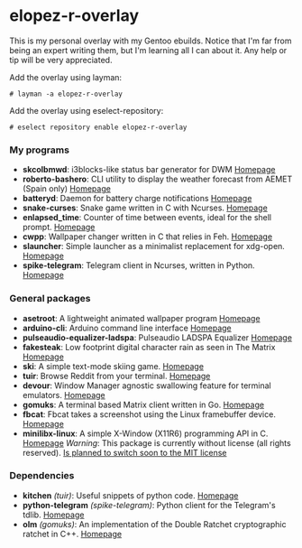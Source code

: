 # elopez-r-overlay

This is my personal overlay with my Gentoo ebuilds. Notice that I'm far from being an expert writing them, but I'm learning all I can about it. Any help or tip will be very appreciated.

Add the overlay using layman:
```
# layman -a elopez-r-overlay
```
Add the overlay using eselect-repository:
```
# eselect repository enable elopez-r-overlay
```

### My programs

- **skcolbmwd**: i3blocks-like status bar generator for DWM [Homepage](https://gitlab.com/libre_hackerman/skcolbmwd)
- **roberto-bashero**: CLI utility to display the weather forecast from AEMET (Spain only) [Homepage](https://gitlab.com/libre_hackerman/roberto-bashero)
- **batteryd**: Daemon for battery charge notifications [Homepage](https://gitlab.com/libre_hackerman/batteryd)
- **snake-curses**: Snake game written in C with Ncurses. [Homepage](https://gitlab.com/libre_hackerman/snake_curses)
- **enlapsed_time**: Counter of time between events, ideal for the shell prompt. [Homepage](https://gitlab.com/libre_hackerman/enlapsed_time)
- **cwpp**: Wallpaper changer written in C that relies in Feh. [Homepage](https://gitlab.com/libre_hackerman/cwpp)
- **slauncher**: Simple launcher as a minimalist replacement for xdg-open. [Homepage](https://gitlab.com/libre_hackerman/slauncher)
- **spike-telegram**: Telegram client in Ncurses, written in Python. [Homepage](https://gitlab.com/libre_hackerman/spike)

### General packages

- **asetroot**: A lightweight animated wallpaper program  [Homepage](https://github.com/Wilnath/asetroot)
- **arduino-cli**: Arduino command line interface [Homepage](https://arduino.github.io/arduino-cli)
- **pulseaudio-equalizer-ladspa**: Pulseaudio LADSPA Equalizer [Homepage](https://github.com/pulseaudio-equalizer-ladspa/equalizer)
- **fakesteak**: Low footprint digital character rain as seen in The Matrix [Homepage](https://github.com/domsson/fakesteak)
- **ski**: A simple text-mode skiing game. [Homepage](http://www.catb.org/~esr/ski/)
- **tuir**: Browse Reddit from your terminal. [Homepage](https://gitlab.com/ajak/tuir/)
- **devour**: Window Manager agnostic swallowing feature for terminal emulators. [Homepage](https://github.com/salman-abedin/devour)
- **gomuks**: A terminal based Matrix client written in Go. [Homepage](https://github.com/tulir/gomuks)
- **fbcat**: Fbcat takes a screenshot using the Linux framebuffer device. [Homepage](http://jwilk.net/software/fbcat)
- **minilibx-linux**: A simple X-Window (X11R6) programming API in C. [Homepage](https://github.com/42Paris/minilibx-linux) *Warning*: This package is currently without license (all rights reserved). [Is planned to switch soon to the MIT license](https://github.com/42Paris/minilibx-linux/issues/9)

### Dependencies

- **kitchen** *(tuir)*: Useful snippets of python code. [Homepage](https://github.com/fedora-infra/kitchen)
- **python-telegram** *(spike-telegram)*: Python client for the Telegram's tdlib. [Homepage](https://github.com/alexander-akhmetov/)
- **olm** *(gomuks)*: An implementation of the Double Ratchet cryptographic ratchet in C++. [Homepage](https://gitlab.matrix.org/matrix-org/olm)
